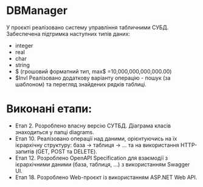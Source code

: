 # DBManager
 У проєкті реалізовано систему управління табличними СУБД.
Забеспечена підтримка наступних типів даних:
- integer
- real
- char
- string
- $ (грошовий форматний тип, max$ =10,000,000,000,000.00)
- $Invl
Реалізовано додаткову варіанту операцію - пошук (за шаблоном) та перегляд знайдених рядкiв таблицi.
# Виконані етапи:
- Етап 2. Розроблено власну версію СУТБД. Діаграма класів знаходиться у папці diagrams.
- Етап 10. Реалізовано операції над даними, орієнтуючись на їх ієрархічну структуру: база -> таблиця -> ... та на використання HTTP-запитів (GET, POST та DELETE).
- Етап 12. Розроблено OpenAPI Specification для взаємодії з ієрархічними даними (база, таблиця, ...) з використанням Swagger UI.
- Етап 18. Розроблено Web-проєкт із використанням ASP.NET Web API.
